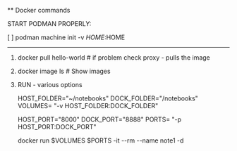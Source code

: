 ** Docker commands

START PODMAN PROPERLY:

[ ] podman machine init -v $HOME:$HOME

---------------------------------------------------------------------------------------------
1. docker pull hello-world          # if problem check proxy - pulls the image

2. docker image ls                  # Show images

3. RUN - various options

    HOST_FOLDER="~/notebooks"
    DOCK_FOLDER="/notebooks"
    VOLUMES= "-v HOST_FOLDER:DOCK_FOLDER"

    HOST_PORT="8000"
    DOCK_PORT="8888"
    PORTS= "-p HOST_PORT:DOCK_PORT"

    docker run $VOLUMES $PORTS -it --rm --name note1  -d 

